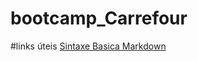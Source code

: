 # bootcamp_Carrefour
#links úteis
[Sintaxe Basica Markdown](https:www.markdownguide.org/basic-syntax/)
